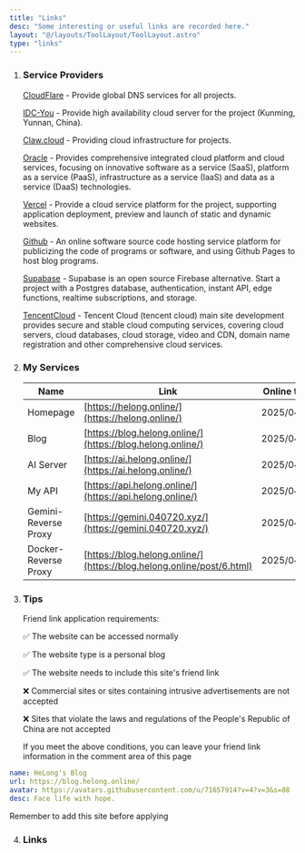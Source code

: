 ```yaml
---
title: "Links"
desc: "Some interesting or useful links are recorded here."
layout: "@/layouts/ToolLayout/ToolLayout.astro"
type: "links"
---
```


<script src='/assets/js/fas.js' crossorigin='anonymous'></script>

<link rel="stylesheet" type="text/css" href="https://at.alicdn.com/t/c/font_4566601_yf8od0bdxfo.css">

1. ### Service Providers

    <i class="fa-brands fa-cloudflare"></i> [CloudFlare](https://www.cloudflare.com/zh-cn/) - Provide global DNS services for all projects.
    
    <i class="fa-solid fa-cloud"></i> [IDC-You](https://idcyou.cn/) - Provide high availability cloud server for the project (Kunming, Yunnan, China).
    
    <i class="fa-solid fa-server"></i> [Claw.cloud](https://claw.cloud/) - Providing cloud infrastructure for projects.
    
    <i class="fa-solid fa-server"></i> [Oracle](https://www.oracle.com/) - Provides comprehensive integrated cloud platform and cloud services, focusing on innovative software as a service (SaaS), platform as a service (PaaS), infrastructure as a service (IaaS) and data as a service (DaaS) technologies.
    
    <i class="fa-solid fa-square-caret-up"></i> [Vercel](https://vercel.com/) - Provide a cloud service platform for the project, supporting application deployment, preview and launch of static and dynamic websites.
    
    <i class="fa-brands fa-github"></i> [Github](https://github.com/) - An online software source code hosting service platform for publicizing the code of programs or software, and using Github Pages to host blog programs.

    <i class="fa-solid fa-database"></i> [Supabase](https://supabase.com/) - Supabase is an open source Firebase alternative. Start a project with a Postgres database, authentication, instant API, edge functions, realtime subscriptions, and storage.

    <i class="iconfont icon-tengxunyun"></i> [TencentCloud](cloud.tencent.com) - Tencent Cloud (tencent cloud) main site development provides secure and stable cloud computing services, covering cloud servers, cloud databases, cloud storage, video and CDN, domain name registration and other comprehensive cloud services.

2. ### My Services

    |  Name  | Link  | Online time |
    |  ----  |  ----  | ---- |
    |  Homepage  | [https://helong.online/](https://helong.online/) | 2025/04/25 |
    |  Blog  | [https://blog.helong.online/](https://blog.helong.online/) | 2025/04/25 |
    |  AI Server  | [https://ai.helong.online/](https://ai.helong.online/) | 2025/04/25 |
    |  My API  | [https://api.helong.online/](https://api.helong.online/) | 2025/04/20 |
    |  Gemini-Reverse Proxy  | [https://gemini.040720.xyz/](https://gemini.040720.xyz/) | 2025/04/19 |
    |  Docker-Reverse Proxy  | [https://blog.helong.online/](https://blog.helong.online/post/6.html) | 2025/04/20 |


3. ### Tips

    Friend link application requirements:

    ✅ The website can be accessed normally

    ✅ The website type is a personal blog

    ✅ The website needs to include this site's friend link

    ❌ Commercial sites or sites containing intrusive advertisements are not accepted

    ❌ Sites that violate the laws and regulations of the People's Republic of China are not accepted

    If you meet the above conditions, you can leave your friend link information in the comment area of ​​this page

```yaml
name: HeLong's Blog
url: https://blog.helong.online/
avatar: https://avatars.githubusercontent.com/u/71657914?v=4?v=3&s=88
desc: Face life with hope.
```
Remember to add this site before applying


4. ### Links